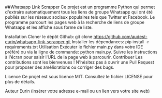 ##Whatsapp Link Scrapper
Ce projet est un programme Python qui permet d'extraire automatiquement tous les liens de groupe Whatsapp qui ont été publiés sur les réseaux sociaux populaires tels que Twitter et Facebook. Le programme parcourt les pages web à la recherche de liens de groupe Whatsapp et les affiche sous forme de liste.

Installation
Cloner le dépôt Github: git clone https://github.com/audest-eurin/whatsapp-link-scrapper.git
Installer les dépendances: pip install -r requirements.txt
Utilisation
Exécuter le fichier main.py dans votre IDE préféré ou via la ligne de commande: python main.py.
Suivre les instructions à l'écran pour saisir l'URL de la page web à parcourir.
Contribuer
Les contributions sont les bienvenues ! N'hésitez pas à ouvrir une Pull Request pour proposer des améliorations ou corriger des bugs.

Licence
Ce projet est sous licence MIT. Consultez le fichier LICENSE pour plus de détails.

Auteur
Eurin (insérer votre adresse e-mail ou un lien vers votre site web)
